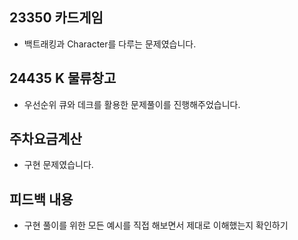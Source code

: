 ## 23350 카드게임
- 백트래킹과 Character를 다루는 문제였습니다.

## 24435 K 물류창고
- 우선순위 큐와 데크를 활용한 문제풀이를 진행해주었습니다.

## 주차요금계산
- 구현 문제였습니다.

## 피드백 내용
- 구현 풀이를 위한 모든 예시를 직접 해보면서 제대로 이해했는지 확인하기